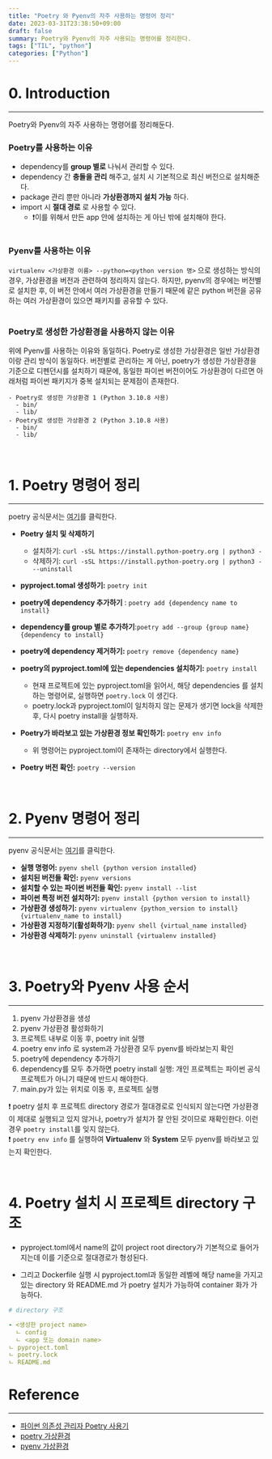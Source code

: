 ```yaml
---
title: "Poetry 와 Pyenv의 자주 사용하는 명령어 정리"
date: 2023-03-31T23:38:50+09:00
draft: false
summary: Poetry와 Pyenv의 자주 사용되는 명령어를 정리한다.  
tags: ["TIL", "python"]
categories: ["Python"]
---
```


# 0. Introduction

---
Poetry와 Pyenv의 자주 사용하는 명령어를 정리해둔다.  

### Poetry를 사용하는 이유

- dependency를 **group 별로** 나눠서 관리할 수 있다.  
- dependency 간 **충돌을 관리** 해주고, 설치 시 기본적으로 최신 버전으로 설치해준다.
- package 관리 뿐만 아니라 **가상환경까지 설치 가능** 하다.  
- import 시 **절대 경로** 로 사용할 수 있다.
  - ❗️이를 위해서 만든 app 안에 설치하는 게 아닌 밖에 설치해야 한다.  

#

### Pyenv를 사용하는 이유

`virtualenv <가상환경 이름> --python=<python version 명>` 으로 생성하는 방식의 경우, 가상환경을 버전과 관련하여 정리하지 않는다. 하지만, pyenv의 경우에는 버전별로 설치한 후, 이 버전 안에서 여러 가상환경을 만들기 때문에 같은 python 버전을 공유하는 여러 가상환경이 있으면 패키지를 공유할 수 있다.  

#

### Poetry로 생성한 가상환경을 사용하지 않는 이유

위에 Pyenv를 사용하는 이유와 동일하다.
Poetry로 생성한 가상환경은 일반 가상환경이랑 관리 방식이 동일하다. 버전별로 관리하는 게 아닌, poetry가 생성한 가상환경을 기준으로 디펜던시를 설치하기 때문에, 동일한 파이썬 버전이어도 가상환경이 다르면 아래처럼 파이썬 패키지가 중복 설치되는 문제점이 존재한다.

```
- Poetry로 생성한 가상환경 1 (Python 3.10.8 사용)
  - bin/
  - lib/
- Poetry로 생성한 가상환경 2 (Python 3.10.8 사용)
  - bin/
  - lib/
```

&nbsp;

# 1. Poetry 명령어 정리

---

poetry 공식문서는 [여기](https://python-poetry.org/docs/)를 클릭한다.

- **Poetry 설치 및 삭제하기**
  - 설치하기: `curl -sSL https://install.python-poetry.org | python3 -`
  - 삭제하기: `curl -sSL https://install.python-poetry.org | python3 - --uninstall`

- **pyproject.tomal 생성하기:** `poetry init`

- **poetry에 dependency 추가하기** : `poetry add {dependency name to install}`

- **dependency를 group 별로 추가하기**:`poetry add --group {group name} {dependency to install}`

- **poetry에 dependency 제거하기:** `poetry remove {dependency name}`

- **poetry의 pyproject.toml에 있는 dependencies 설치하기:** `poetry install`
  - 현재 프로젝트에 있는 pyproject.toml을 읽어서, 해당 dependencies 를 설치하는 명령어로, 실행하면 `poetry.lock` 이 생긴다.  
  - poetry.lock과 pyproject.toml이 일치하지 않는 문제가 생기면 lock을 삭제한 후, 다시 poetry install을 실행하자.

- **Poetry가 바라보고 있는 가상환경 정보 확인하기:** `poetry env info`
  - 위 명령어는 pyproject.toml이 존재하는 directory에서 실행한다.  

- **Poetry 버전 확인:** `poetry --version`  

&nbsp;

# 2. Pyenv 명령어 정리

---
pyenv 공식문서는 [여기](https://github.com/pyenv/pyenv#set-up-your-shell-environment-for-pyenv )를 클릭한다.

- **실행 명령어:** `pyenv shell {python version installed}`
- **설치된 버전들 확인:** `pyenv versions`
- **설치할 수 있는 파이썬 버전들 확인:** `pyenv install --list`
- **파이썬 특정 버전 설치하기:** `pyenv install {python version to install}`
- **가상환경 생성하기:** `pyenv virtualenv {python_version to install} {virtualenv_name to install}`
- **가상환경 지정하기(활성화하기):** `pyenv shell {virtual_name installed}`
- **가상환경 삭제하기:** `pyenv uninstall {virtualenv installed}`

&nbsp;

# 3. Poetry와 Pyenv 사용 순서

---

1. pyenv 가상환경을 생성
2. pyenv 가상환경 활성화하기
3. 프로젝트 내부로 이동 후, poetry init 실행
4. poetry env info 로 system과 가상환경 모두 pyenv를 바라보는지 확인  
5. poetry에 dependency 추가하기
6. dependency를 모두 추가하면 poetry install 실행: 개인 프로젝트는 파이썬 공식 프로젝트가 아니기 때문에 반드시 해야한다.
7. main.py가 있는 위치로 이동 후, 프로젝트 실행  

❗️ poetry 설치 후 프로젝트 directory 경로가 절대경로로 인식되지 않는다면 가상환경이 제대로 실행되고 있지 않거나, poetry가 설치가 잘 안된 것이므로 재확인한다. 이런 경우 `poetry install`를 잊지 않는다.  
❗️ `poetry env info` 를 실행하여 **Virtualenv** 와 **System** 모두 pyenv를 바라보고 있는지 확인한다.  

&nbsp;

# 4. Poetry 설치 시 프로젝트 directory 구조  

- pyproject.toml에서 name의 값이 project root directory가 기본적으로 들어가지는데 이를 기준으로 절대경로가 형성된다.

- 그리고 Dockerfile 실행 시 pyproject.toml과 동일한 레벨에 해당 name을 가지고 있는 directory 와 README.md 가 poetry 설치가 가능하여 container 화가 가능하다.  

```yml
# directory 구조

- <생성한 project name>
  ㄴ config
  ㄴ <app 또는 domain name>
ㄴ pyproject.toml
ㄴ poetry.lock
ㄴ README.md
```

# Reference

---

- [파이썬 의존성 관리자 Poetry 사용기](https://spoqa.github.io/2019/08/09/brand-new-python-dependency-manager-poetry.html)
- [poetry 가상환경](https://python-poetry.org/docs/)  
- [pyenv 가상환경](https://github.com/pyenv/pyenv#set-up-your-shell-environment-for-pyenv )
